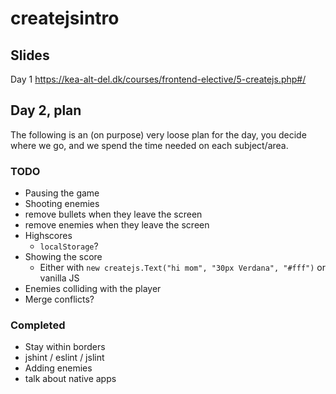 # createjsintro

## Slides
Day 1 https://kea-alt-del.dk/courses/frontend-elective/5-createjs.php#/

## Day 2, plan
The following is an (on purpose) very loose plan for the day, you decide where we go, and we spend the time needed on each subject/area.

### TODO
- Pausing the game
- Shooting enemies
- remove bullets when they leave the screen
- remove enemies when they leave the screen
- Highscores
    - `localStorage`?
- Showing the score
    - Either with `new createjs.Text("hi mom", "30px Verdana", "#fff")` or vanilla JS
- Enemies colliding with the player
- Merge conflicts?

### Completed
- Stay within borders
- jshint / eslint / jslint
- Adding enemies
- talk about native apps
